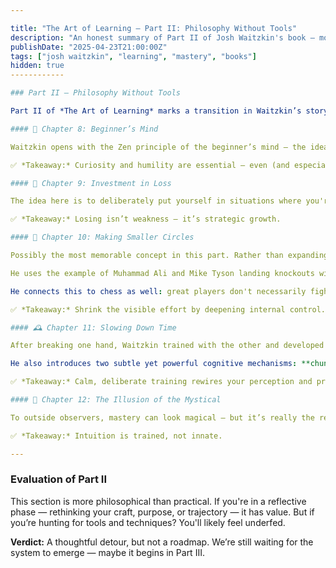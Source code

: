 ```yaml
---

title: "The Art of Learning – Part II: Philosophy Without Tools"
description: "An honest summary of Part II of Josh Waitzkin's book — more storytelling than strategy, reflections rather than a toolkit."
publishDate: "2025-04-23T21:00:00Z"
tags: ["josh waitzkin", "learning", "mastery", "books"]
hidden: true
------------

### Part II — Philosophy Without Tools

Part II of *The Art of Learning* marks a transition in Waitzkin’s story: from the chess prodigy to the Tai Chi beginner, from early fame to the pursuit of deeper learning. But let’s be clear — if you're looking for techniques, frameworks, or actionable tools, you won’t find many here. This section is more about personal evolution and mindset than practical application.

#### 🧠 Chapter 8: Beginner’s Mind

Waitzkin opens with the Zen principle of the beginner’s mind — the idea that even a master must approach new learning with humility and openness. For him, this meant stepping away from his chess identity and becoming a novice in Tai Chi.

✅ *Takeaway:* Curiosity and humility are essential — even (and especially) when you're already skilled.

#### 🥋 Chapter 9: Investment in Loss

The idea here is to deliberately put yourself in situations where you're likely to fail, because that’s where learning accelerates. Waitzkin describes letting more experienced training partners beat him so he could learn from their structure and timing.

✅ *Takeaway:* Losing isn’t weakness — it’s strategic growth.

#### 🎯 Chapter 10: Making Smaller Circles

Possibly the most memorable concept in this part. Rather than expanding knowledge horizontally, Waitzkin advocates for going deep into a tiny element of technique until it becomes instinctive and devastatingly effective.

He uses the example of Muhammad Ali and Mike Tyson landing knockouts with seemingly invisible movements — not by deviating from the fundamentals, but by mastering them so thoroughly that they can execute with zero wasted motion. The technique becomes so condensed and refined that it’s almost imperceptible.

He connects this to chess as well: great players don't necessarily fight directly for the center, but they influence it through indirect, subtle means — controlling without obvious control. Mastery, in this sense, becomes invisible to the untrained eye.

✅ *Takeaway:* Shrink the visible effort by deepening internal control. Simplicity at the highest level looks like magic.

#### 🕰️ Chapter 11: Slowing Down Time

After breaking one hand, Waitzkin trained with the other and developed heightened awareness. He describes reaching states where time seemed to slow down — not because of magic, but because of deep focus and presence.

He also introduces two subtle yet powerful cognitive mechanisms: **chunking** and **carving neural pathways**. Chunking refers to grouping sequences into meaningful units — something top performers do intuitively. Carving refers to the process of burning precise, repeatable patterns into the nervous system. These help create the perception of slowed time and automatic reactions under pressure.

✅ *Takeaway:* Calm, deliberate training rewires your perception and primes the nervous system to act efficiently. Chunking and carving are key tools in this process.

#### 🧙 Chapter 12: The Illusion of the Mystical

To outside observers, mastery can look magical — but it’s really the result of disciplined repetition and sharp feedback loops. There’s no mysticism, just process.

✅ *Takeaway:* Intuition is trained, not innate.

---
```


### Evaluation of Part II

This section is more philosophical than practical. If you're in a reflective phase — rethinking your craft, purpose, or trajectory — it has value. But if you’re hunting for tools and techniques? You'll likely feel underfed.

**Verdict:** A thoughtful detour, but not a roadmap. We’re still waiting for the system to emerge — maybe it begins in Part III.

